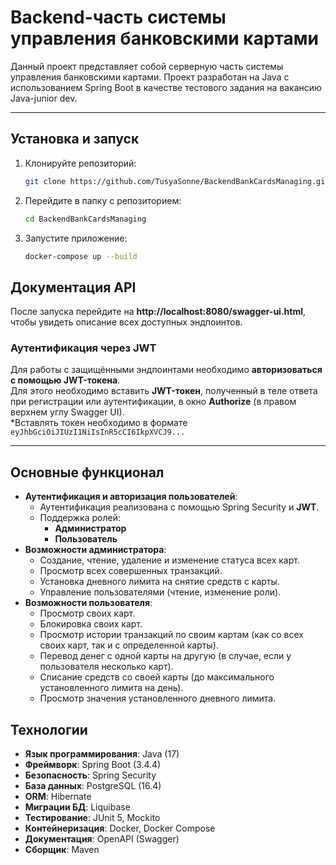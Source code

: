 # Backend-часть системы управления банковскими картами

Данный проект представляет собой серверную часть системы управления банковскими картами. Проект разработан на Java с использованием Spring Boot в качестве тестового задания на вакансию Java-junior dev.

---
## Установка и запуск
1. Клонируйте репозиторий:
   ```bash
   git clone https://github.com/TusyaSonne/BackendBankCardsManaging.git
   ```
2. Перейдите в папку с репозиторием:
   ```bash
   cd BackendBankCardsManaging
   ```
3. Запустите приложение:
   ```bash
   docker-compose up --build
   ```

## Документация API
После запуска перейдите на **http://localhost:8080/swagger-ui.html**, чтобы увидеть описание всех доступных эндпоинтов.

### Аутентификация через JWT
Для работы с защищёнными эндпоинтами необходимо **авторизоваться с помощью JWT-токена**.  
Для этого необходимо вставить **JWT-токен**, полученный в теле ответа при регистрации или аутентификации, в окно **Authorize** (в правом верхнем углу Swagger UI).  
*Вставлять токен необходимо в формате ```eyJhbGciOiJIUzI1NiIsInR5cCI6IkpXVCJ9...```

---
## Основные функционал
- **Аутентификация и авторизация пользователей**:
  - Аутентификация реализована с помощью Spring Security и **JWT**.
  - Поддержка ролей:
      - **Администратор**
      - **Пользователь**
- **Возможности администратора**:
  - Создание, чтение, удаление и изменение статуса всех карт.
  - Просмотр всех совершенных транзакций.
  - Установка дневного лимита на снятие средств с карты.
  - Управление пользователями (чтение, изменение роли).
- **Возможности пользователя**:
  - Просмотр своих карт.
  - Блокировка своих карт.
  - Просмотр истории транзакций по своим картам (как со всех своих карт, так и с определенной карты).
  - Перевод денег с одной карты на другую (в случае, если у пользователя несколько карт).
  - Списание средств со своей карты (до максимального установленного лимита на день).
  - Просмотр значения установленного дневного лимита.

## Технологии
- **Язык программирования**: Java (17)
- **Фреймворк**: Spring Boot (3.4.4)
- **Безопасность**: Spring Security
- **База данных**: PostgreSQL (16.4)
- **ORM**: Hibernate
- **Миграции БД**: Liquibase
- **Тестирование**: JUnit 5, Mockito
- **Контейнеризация**: Docker, Docker Compose
- **Документация**: OpenAPI (Swagger)
- **Сборщик**: Maven
